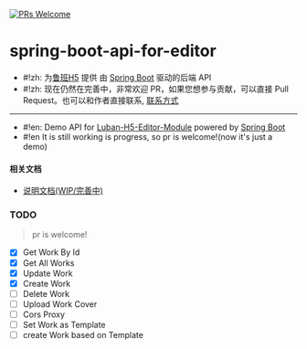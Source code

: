 [![PRs Welcome](https://img.shields.io/badge/PRs-welcome-brightgreen.svg?style=flat-square)](http://makeapullrequest.com)

# spring-boot-api-for-editor

* #!zh: 为[鲁班H5](https://github.com/ly525/luban-h5) 提供 由 [Spring Boot](https://spring.io/projects/spring-boot) 驱动的后端 API
* #!zh: 现在仍然在完善中，非常欢迎 PR，如果您想参与贡献，可以直接 Pull Request。也可以和作者直接联系, [联系方式](https://github.com/ly525/luban-h5#%E4%BA%A4%E6%B5%81%E7%BE%A4)

---

* #!en: Demo API for [Luban-H5-Editor-Module](https://github.com/ly525/luban-h5) powered by [Spring Boot](https://spring.io/projects/spring-boot)
* #!en It is still working is progress, so pr is welcome!(now it's just a demo)

#### 相关文档
* [说明文档(WIP/完善中)](https://www.yuque.com/xpm1xa/rgf7kz/xkm4aq)


### TODO
> pr is welcome!

- [x] Get Work By Id
- [x] Get All Works
- [x] Update Work
- [x] Create Work
- [ ] Delete Work
- [ ] Upload Work Cover
- [ ] Cors Proxy
- [ ] Set Work as Template
- [ ] create Work based on Template
